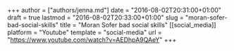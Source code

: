 +++
author = ["authors/jenna.md"]
date = "2016-08-02T20:31:00+01:00"
draft = true
lastmod = "2016-08-02T20:33:00+01:00"
slug = "moran-sofer-bad-social-skills"
title = "Moran Sofer bad social skills"
[[social_media]]
platform = "Youtube"
template = "social-media"
url = "https://www.youtube.com/watch?v=AEDhpA9QAeY"
+++


